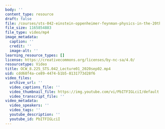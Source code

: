 ```yaml
---
body: ''
content_type: resource
draft: false
file: /courses/sts-042-einstein-oppenheimer-feynman-physics-in-the-20th-century-fall-2020/ocw_8225_sts042_lecture01_2020sep02_360p_16_9.mp4
file_size: 1165854883
file_type: video/mp4
image_metadata:
  caption: ''
  credit: ''
  image-alt: ''
learning_resource_types: []
license: https://creativecommons.org/licenses/by-nc-sa/4.0/
resourcetype: Video
title: OCW_8.225_STS.042_Lecture01_2020sep02.mp4
uid: cdd68f4a-ce89-4474-b1b5-8131773d28f6
video_files:
  archive_url: ''
  video_captions_file: ''
  video_thumbnail_file: https://img.youtube.com/vi/PbITFIGLciI/default.jpg
  video_transcript_file: ''
video_metadata:
  video_speakers: ''
  video_tags: ''
  youtube_description: ''
  youtube_id: PbITFIGLciI
---
```


